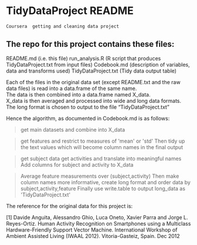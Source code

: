 # TidyDataProject README

	Coursera  getting and cleaning data project

## The repo for this project contains these files:

README.md 		(i.e. this file)
run_analysis.R		(R script that produces TidyDataProject.txt from input files)
Codebook.md		(description of variables, data and transforms used)
TidyDataProject.txt	(Tidy data output table)

Each of the files in the original data set (except README.txt and the raw data files) is read into a data.frame of the same name.  
The data is then combined into a data.frame named X_data.  
X_data is then averaged and processed into wide and long data formats.  
The long format is chosen to output to the file “TidyDataProject.txt”  

Hence the algorithm, as documented in Codebook.md is as follows:

>get main datasets and combine into X_data

>get features and restrict to measures of 'mean' or 'std'
>Then tidy up the text values which will become column names in the final output

>get subject data 
>get activities and translate into meaningful names
>Add columns for subject and activity to X_data

>Average feature measurements over (subject,activity)
>Then make column names more informative, create long format and order data by subject,activity,feature
>Finally use write.table to output long_data as 'TidyDataProject.txt'


The reference for the original data for this project is:

[1] Davide Anguita, Alessandro Ghio, Luca Oneto, Xavier Parra and Jorge L. Reyes-Ortiz. Human Activity Recognition on Smartphones using a Multiclass Hardware-Friendly Support Vector Machine. International Workshop of Ambient Assisted Living (IWAAL 2012). Vitoria-Gasteiz, Spain. Dec 2012
